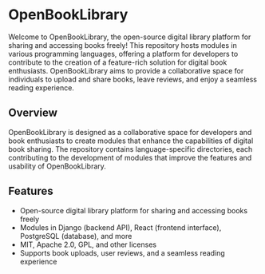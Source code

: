 # OpenBookLibrary

Welcome to OpenBookLibrary, the open-source digital library platform for sharing and accessing books freely! This repository hosts modules in various programming languages, offering a platform for developers to contribute to the creation of a feature-rich solution for digital book enthusiasts. OpenBookLibrary aims to provide a collaborative space for individuals to upload and share books, leave reviews, and enjoy a seamless reading experience.

## Overview

OpenBookLibrary is designed as a collaborative space for developers and book enthusiasts to create modules that enhance the capabilities of digital book sharing. The repository contains language-specific directories, each contributing to the development of modules that improve the features and usability of OpenBookLibrary.

## Features

- Open-source digital library platform for sharing and accessing books freely
- Modules in Django (backend API), React (frontend interface), PostgreSQL (database), and more
- MIT, Apache 2.0, GPL, and other licenses
- Supports book uploads, user reviews, and a seamless reading experience
